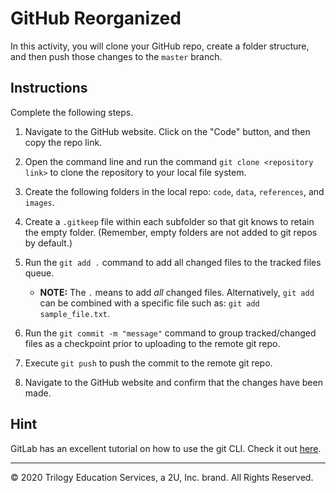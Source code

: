 # GitHub Reorganized

In this activity, you will clone your GitHub repo, create a folder structure, and then push those changes to the `master` branch.

## Instructions

Complete the following steps.

1. Navigate to the GitHub website.  Click on the "Code" button, and then copy the repo link.

2. Open the command line and run the command `git clone <repository link>` to clone the repository to your local file system.

3. Create the following folders in the local repo: `code`, `data`, `references`, and `images`.

4. Create a `.gitkeep` file within each subfolder so that git knows to retain the empty folder. (Remember, empty folders are not added to git repos by default.)

5. Run the `git add .` command to add all changed files to the tracked files queue.
    * **NOTE:** The `.` means to add *all* changed files. Alternatively, `git add` can be combined with a specific file such as: `git add sample_file.txt`.

6. Run the `git commit -m "message"` command to group tracked/changed files as a checkpoint prior to uploading to the remote git repo.

7. Execute `git push` to push the commit to the remote git repo.

8. Navigate to the GitHub website and confirm that the changes have been made.

## Hint

GitLab has an excellent tutorial on how to use the git CLI. Check it out [here](https://docs.gitlab.com/ee/gitlab-basics/start-using-git.html).

---
© 2020 Trilogy Education Services, a 2U, Inc. brand. All Rights Reserved.
